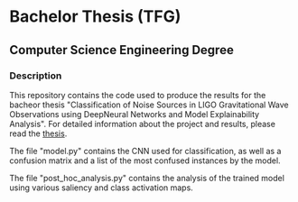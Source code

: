 # Bachelor Thesis (TFG) #
## Computer Science Engineering Degree ##
### Description ###

This repository contains the code used to produce the results for the bacheor thesis "Classification of Noise Sources in LIGO Gravitational Wave Observations using DeepNeural Networks and Model Explainability Analysis". For detailed information about the project and results, please read the [thesis](https://www.overleaf.com/read/mfpcmzwrhpfd).

The file "model.py" contains the CNN used for classification, as well as a confusion matrix and a list of the most confused instances by the model.

The file "post_hoc_analysis.py" contains the analysis of the trained model using various saliency and class activation maps.


